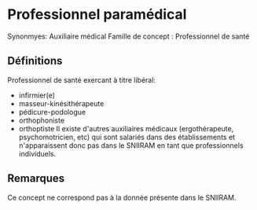 # Professionnel paramédical 
<!-- SPDX-License-Identifier: MPL-2.0 -->

Synonmyes: Auxiliaire médical
Famille de concept : Professionnel de santé

## Définitions

Professionnel de santé exercant à titre libéral:
-  infirmier(e)
-  masseur-kinésithérapeute
-  pédicure-podologue
-  orthophoniste
-  orthoptiste
Il existe d'autres auxiliaires médicaux (ergothérapeute, psychomotricien, etc) qui sont salariés dans des établissements et n'apparaissent donc pas dans le SNIIRAM en tant que professionnels individuels.

## Remarques

Ce concept ne correspond pas à la donnée présente dans le SNIIRAM.

